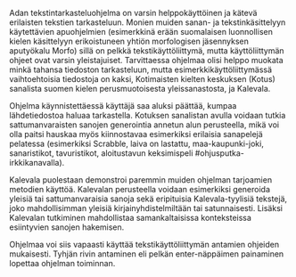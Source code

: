 Adan tekstintarkasteluohjelma on varsin helppokäyttöinen ja kätevä erilaisten tekstien tarkasteluun. Monien muiden sanan- ja tekstinkäsittelyyn käytettävien apuohjelmien (esimerkkinä erään suomalaisen luonnollisen kielen käsittelyyn erikoistuneen yhtiön morfologisen jäsennyksen aputyökalu Morfo) sillä on pelkkä tekstikäyttöliittymä, mutta käyttöliittymän ohjeet ovat varsin yleistajuiset. Tarvittaessa ohjelmaa olisi helppo muokata minkä tahansa tiedoston tarkasteluun, mutta esimerkkikäyttöliittymässä vaihtoehtoisia tiedostoja on kaksi, Kotimaisten kielten keskuksen (Kotus) sanalista suomen kielen perusmuotoisesta yleissanastosta, ja Kalevala.

Ohjelma käynnistettäessä käyttäjä saa aluksi päättää, kumpaa lähdetiedostoa haluaa tarkastella. Kotuksen sanalistan avulla voidaan tutkia sattumanvaraisten sanojen generointia annetun alun perusteella, mikä voi olla paitsi hauskaa myös kiinnostavaa esimerkiksi erilaisia sanapelejä pelatessa (esimerkiksi Scrabble, laiva on lastattu, maa-kaupunki-joki, sanaristikot, tavuristikot, aloitustavun keksimispeli #ohjusputka-irkkikanavalla).

Kalevala puolestaan demonstroi paremmin muiden ohjelman tarjoamien metodien käyttöä. Kalevalan perusteella voidaan esimerkiksi generoida yleisiä tai sattumanvaraisia sanoja sekä eripituisia Kalevala-tyylisiä tekstejä, joko mahdollisimman yleisiä kirjainyhdistelmiltään tai satunnaisesti. Lisäksi Kalevalan tutkiminen mahdollistaa samankaltaisissa konteksteissa esiintyvien sanojen hakemisen.

Ohjelmaa voi siis vapaasti käyttää tekstikäyttöliittymän antamien ohjeiden mukaisesti. Tyhjän rivin antaminen eli pelkän enter-näppäimen painaminen lopettaa ohjelman toiminnan.
